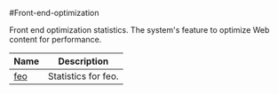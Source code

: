 #Front-end-optimization

Front end optimization statistics. The system's feature to optimize Web content for performance.


<table><thead><tr><th>Name</th><th>Description</th></tr></thead><tbody><tr><td><a href="../../../statistics/front-end-optimization/feo/feo">feo</a></td><td>Statistics for feo.</td><tr></tbody></table>
